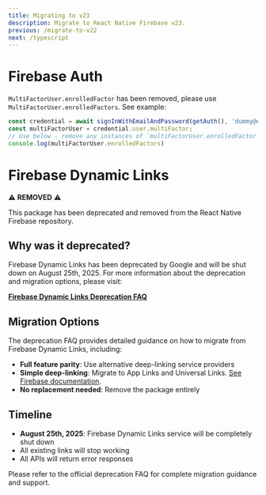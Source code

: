 ```yaml
---
title: Migrating to v23
description: Migrate to React Native Firebase v23.
previous: /migrate-to-v22
next: /typescript
---
```


# Firebase Auth

`MultiFactorUser.enrolledFactor` has been removed, please use `MultiFactorUser.enrolledFactors`. See example:

```js
const credential = await signInWithEmailAndPassword(getAuth(), 'dummy@example.com', 'password');
const multiFactorUser = credential.user.multiFactor;
// Use below - remove any instances of `multiFactorUser.enrolledFactor`
console.log(multiFactorUser.enrolledFactors)

```

# Firebase Dynamic Links

⚠️ **REMOVED** ⚠️

This package has been deprecated and removed from the React Native Firebase repository.

## Why was it deprecated?

Firebase Dynamic Links has been deprecated by Google and will be shut down on August 25th, 2025. For more information about the deprecation and migration options, please visit:

**[Firebase Dynamic Links Deprecation FAQ](https://firebase.google.com/support/dynamic-links-faq)**

## Migration Options

The deprecation FAQ provides detailed guidance on how to migrate from Firebase Dynamic Links, including:

- **Full feature parity**: Use alternative deep-linking service providers
- **Simple deep-linking**: Migrate to App Links and Universal Links. [See Firebase documentation](https://firebase.google.com/support/guides/app-links-universal-links).
- **No replacement needed**: Remove the package entirely

## Timeline

- **August 25th, 2025**: Firebase Dynamic Links service will be completely shut down
- All existing links will stop working
- All APIs will return error responses

Please refer to the official deprecation FAQ for complete migration guidance and support.
